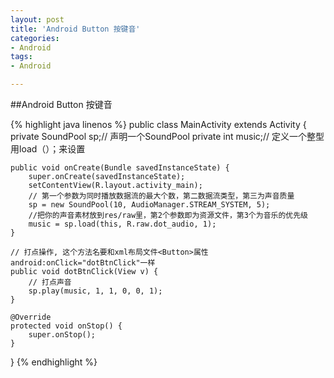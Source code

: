 ```yaml
---
layout: post
title: 'Android Button 按键音'
categories:
- Android
tags:
- Android

---
```

##Android Button 按键音

{% highlight java linenos %}
public class MainActivity extends Activity {
	private SoundPool sp;// 声明一个SoundPool
	private int music;// 定义一个整型用load（）；来设置

	public void onCreate(Bundle savedInstanceState) {
		super.onCreate(savedInstanceState);
		setContentView(R.layout.activity_main);
		// 第一个参数为同时播放数据流的最大个数，第二数据流类型，第三为声音质量
		sp = new SoundPool(10, AudioManager.STREAM_SYSTEM, 5);
		//把你的声音素材放到res/raw里，第2个参数即为资源文件，第3个为音乐的优先级
		music = sp.load(this, R.raw.dot_audio, 1);
	}
	
	// 打点操作, 这个方法名要和xml布局文件<Button>属性android:onClick="dotBtnClick"一样
	public void dotBtnClick(View v) {
		// 打点声音
		sp.play(music, 1, 1, 0, 0, 1);
	}

	@Override
	protected void onStop() {
		super.onStop();
	}
}
{% endhighlight %}